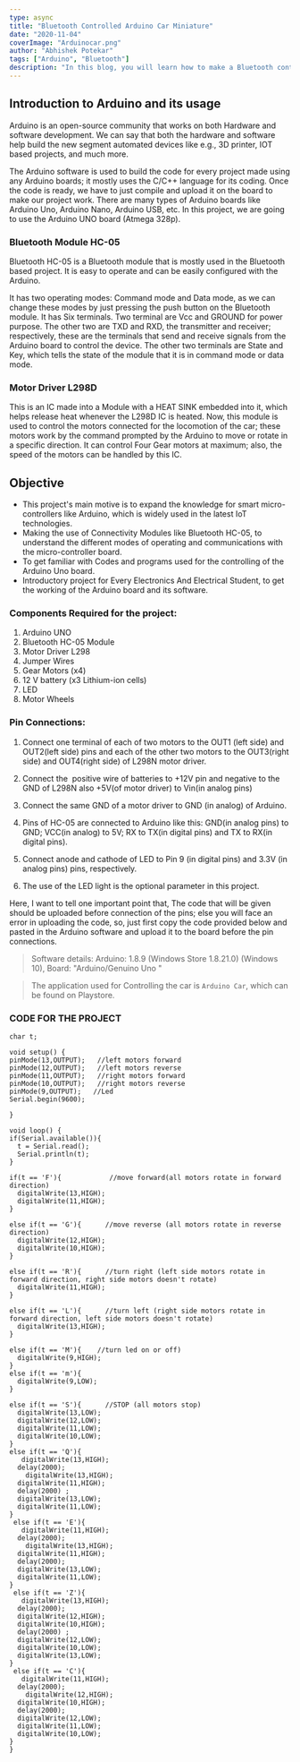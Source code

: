 ```yaml
---
type: async
title: "Bluetooth Controlled Arduino Car Miniature"
date: "2020-11-04"
coverImage: "Arduinocar.png"
author: "Abhishek Potekar"
tags: ["Arduino", "Bluetooth"]
description: "In this blog, you will learn how to make a Bluetooth controlled Arduino Car."
---
```


## Introduction to Arduino and its usage

Arduino is an open-source community that works on both Hardware and software development. We can say that both the hardware and software help build the new segment automated devices like e.g., 3D printer, IOT based projects, and much more.

The Arduino software is used to build the code for every project made using any Arduino boards; it mostly uses the C/C++ language for its coding. Once the code is ready, we have to just compile and upload it on the board to make our project work. There are many types of Arduino boards like Arduino Uno, Arduino Nano, Arduino USB, etc. In this project, we are going to use the Arduino UNO board (Atmega 328p).

### Bluetooth Module HC-05

Bluetooth HC-05 is a Bluetooth module that is mostly used in the Bluetooth based project. It is easy to operate and can be easily configured with the Arduino.

It has two operating modes: Command mode and Data mode, as we can change these modes by just pressing the push button on the Bluetooth module.
It has Six terminals. Two terminal are Vcc and GROUND for power purpose. The other two are TXD and RXD, the transmitter and receiver; respectively, these are the terminals that send and receive signals from the Arduino board to control the device. The other two terminals are State and Key, which tells the state of the module that it is in command mode or data mode.

### Motor Driver L298D

This is an IC made into a Module with a HEAT SINK embedded into it, which helps release heat whenever the L298D IC is heated. Now, this module is used to control the motors connected for the locomotion of the car; these motors work by the command prompted by the Arduino to move or rotate in a specific direction. It can control Four Gear motors at maximum; also, the speed of the motors can be handled by this IC.

## Objective

- This project's main motive is to expand the knowledge for smart micro-controllers like Arduino, which is widely used in the latest IoT technologies.
- Making the use of Connectivity Modules like Bluetooth HC-05, to understand the different modes of operating and communications with the micro-controller board.
- To get familiar with Codes and programs used for the controlling of the Arduino Uno board.
- Introductory project for Every Electronics And Electrical Student, to get the working of the Arduino board and its software.

### Components Required for the project:

1. Arduino UNO
2. Bluetooth HC-05 Module
3. Motor Driver L298
4. Jumper Wires
5. Gear Motors (x4)
6. 12 V battery (x3 Lithium-ion cells)
7. LED
8. Motor Wheels

### Pin Connections:

1. Connect one terminal of each of two motors to the OUT1 (left side) and OUT2(left side) pins and each of the other two motors to the OUT3(right side) and OUT4(right side) of L298N motor driver.

2. Connect the  positive wire of batteries to +12V pin and negative to the GND of L298N also +5V(of motor driver) to Vin(in analog pins)

3. Connect the same GND of a motor driver to GND (in analog) of Arduino.

4. Pins of HC-05 are connected to Arduino like this: GND(in analog pins) to GND; VCC(in analog) to 5V; RX to TX(in digital pins) and TX to RX(in digital pins).

5. Connect anode and cathode of LED to Pin 9 (in digital pins) and 3.3V (in analog pins) pins, respectively.

6. The use of the LED light is the optional parameter in this project.

Here, I want to tell one important point that, The code that will be given should be uploaded before connection of the pins; else you will face an error in uploading the code, so, just first copy the code provided below and pasted in the Arduino software and upload it to the board before the pin connections.

> Software details: Arduino: 1.8.9 (Windows Store 1.8.21.0) (Windows 10), Board: "Arduino/Genuino Uno "

> The application used for Controlling the car is `Arduino Car`, which can be found on Playstore.

### CODE FOR THE PROJECT

```
char t;

void setup() {
pinMode(13,OUTPUT);   //left motors forward
pinMode(12,OUTPUT);   //left motors reverse
pinMode(11,OUTPUT);   //right motors forward
pinMode(10,OUTPUT);   //right motors reverse
pinMode(9,OUTPUT);   //Led
Serial.begin(9600);

}

void loop() {
if(Serial.available()){
  t = Serial.read();
  Serial.println(t);
}

if(t == 'F'){            //move forward(all motors rotate in forward direction)
  digitalWrite(13,HIGH);
  digitalWrite(11,HIGH);
}

else if(t == 'G'){      //move reverse (all motors rotate in reverse direction)
  digitalWrite(12,HIGH);
  digitalWrite(10,HIGH);
}

else if(t == 'R'){      //turn right (left side motors rotate in forward direction, right side motors doesn't rotate)
  digitalWrite(11,HIGH);
}

else if(t == 'L'){      //turn left (right side motors rotate in forward direction, left side motors doesn't rotate)
  digitalWrite(13,HIGH);
}

else if(t == 'M'){    //turn led on or off)
  digitalWrite(9,HIGH);
}
else if(t == 'm'){
  digitalWrite(9,LOW);
}

else if(t == 'S'){      //STOP (all motors stop)
  digitalWrite(13,LOW);
  digitalWrite(12,LOW);
  digitalWrite(11,LOW);
  digitalWrite(10,LOW);
}
else if(t == 'Q'){
   digitalWrite(13,HIGH);
  delay(2000);
    digitalWrite(13,HIGH);
  digitalWrite(11,HIGH);
  delay(2000) ;
  digitalWrite(13,LOW);
  digitalWrite(11,LOW);
}
 else if(t == 'E'){
   digitalWrite(11,HIGH);
  delay(2000);
    digitalWrite(13,HIGH);
  digitalWrite(11,HIGH);
  delay(2000);
  digitalWrite(13,LOW);
  digitalWrite(11,LOW);
}
 else if(t == 'Z'){
   digitalWrite(13,HIGH);
  delay(2000);
  digitalWrite(12,HIGH);
  digitalWrite(10,HIGH);
  delay(2000) ;
  digitalWrite(12,LOW);
  digitalWrite(10,LOW);
  digitalWrite(13,LOW);
}
 else if(t == 'C'){
   digitalWrite(11,HIGH);
  delay(2000);
    digitalWrite(12,HIGH);
  digitalWrite(10,HIGH);
  delay(2000);
  digitalWrite(12,LOW);
  digitalWrite(11,LOW);
  digitalWrite(10,LOW);
}
}
```
